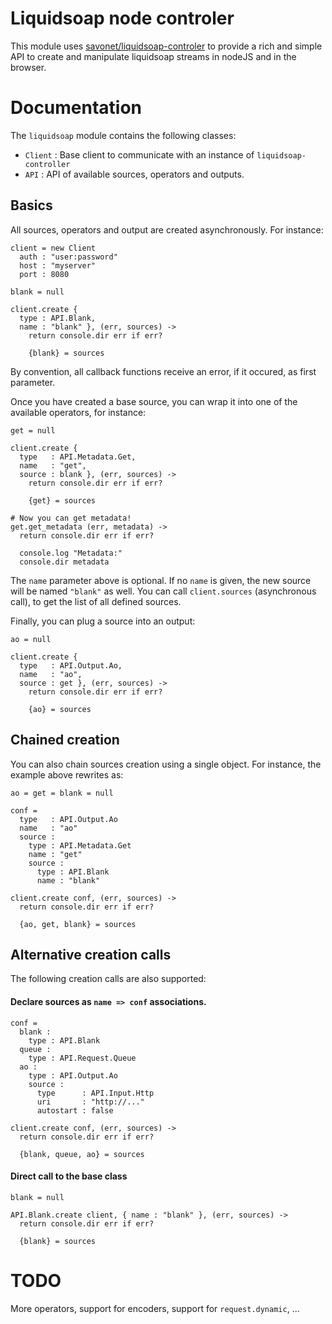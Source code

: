 Liquidsoap node controler
=========================

This module uses [savonet/liquidsoap-controler](https://github.com/savonet/liquidsoap-controler) to provide
a rich and simple API to create and manipulate liquidsoap streams in nodeJS and in the browser.

Documentation
=============

The `liquidsoap` module contains the following classes:

* `Client` : Base client to communicate with an instance of `liquidsoap-controller`
* `API` : API of available sources, operators and outputs.

Basics
------

All sources, operators and output are created asynchronously. For instance:

```
client = new Client
  auth : "user:password"
  host : "myserver"
  port : 8080
  
blank = null
  
client.create {
  type : API.Blank,
  name : "blank" }, (err, sources) ->
    return console.dir err if err?
    
    {blank} = sources
```

By convention, all callback functions receive an error, if it occured, as first parameter.

Once you have created a base source, you can wrap it into one of the available operators, for instance:

```
get = null

client.create {
  type   : API.Metadata.Get,
  name   : "get",
  source : blank }, (err, sources) ->
    return console.dir err if err?
    
    {get} = sources

# Now you can get metadata!
get.get_metadata (err, metadata) ->
  return console.dir err if err?
  
  console.log "Metadata:"
  console.dir metadata
```

The `name` parameter above is optional. If no `name` is given, the new source will be named `"blank"`
as well. You can call `client.sources` (asynchronous call), to get the list of all defined sources.

Finally, you can plug a source into an output:

```
ao = null

client.create {
  type   : API.Output.Ao,
  name   : "ao",
  source : get }, (err, sources) ->
    return console.dir err if err?
    
    {ao} = sources
```

Chained creation
----------------

You can also chain sources creation using a single object. For instance, the example above rewrites as:
```
ao = get = blank = null

conf =
  type   : API.Output.Ao
  name   : "ao"
  source :
    type : API.Metadata.Get
    name : "get"
    source :
      type : API.Blank
      name : "blank"

client.create conf, (err, sources) ->
  return console.dir err if err?
    
  {ao, get, blank} = sources
```

Alternative creation calls
--------------------------

The following creation calls are also supported:


#### Declare sources as `name => conf` associations.
```
conf =
  blank :
    type : API.Blank
  queue :
    type : API.Request.Queue
  ao :
    type : API.Output.Ao
    source :
      type      : API.Input.Http
      uri       : "http://..."
      autostart : false

client.create conf, (err, sources) ->
  return console.dir err if err?
    
  {blank, queue, ao} = sources
```

#### Direct call to the base class
```
blank = null

API.Blank.create client, { name : "blank" }, (err, sources) ->
  return console.dir err if err?
  
  {blank} = sources
```

TODO
====

More operators, support for encoders, support for `request.dynamic`, ...
      
